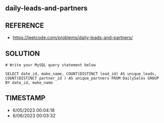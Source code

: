 ## daily-leads-and-partners

## REFERENCE

- https://leetcode.com/problems/daily-leads-and-partners/

## SOLUTION

``` MySQL
# Write your MySQL query statement below

SELECT date_id, make_name, COUNT(DISTINCT lead_id) AS unique_leads, COUNT(DISTINCT partner_id ) AS unique_partners FROM DailySales GROUP BY date_id, make_name

```


## TIMESTAMP

- 6/05/2023 00:04:18
- 6/06/2023 00:03:32
